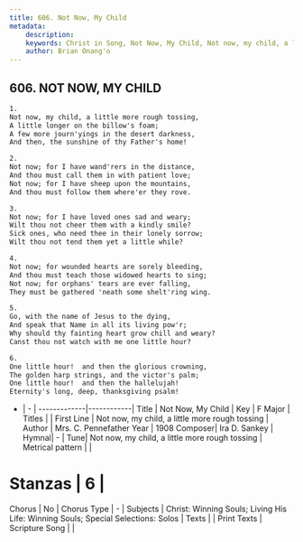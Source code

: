 ```yaml
---
title: 606. Not Now, My Child
metadata:
    description: 
    keywords: Christ in Song, Not Now, My Child, Not now, my child, a little more rough tossing, 
    author: Brian Onang'o
---
```



## 606. NOT NOW, MY CHILD

```txt
1.
Not now, my child, a little more rough tossing,
A little longer on the billow's foam;
A few more journ'yings in the desert darkness,
And then, the sunshine of thy Father's home!

2.
Not now; for I have wand'rers in the distance,
And thou must call them in with patient love;
Not now; for I have sheep upon the mountains,
And thou must follow them where'er they rove.

3.
Not now; for I have loved ones sad and weary;
Wilt thou not cheer them with a kindly smile?
Sick ones, who need thee in their lonely sorrow;
Wilt thou not tend them yet a little while?

4.
Not now; for wounded hearts are sorely bleeding,
And thou must teach those widowed hearts to sing;
Not now; for orphans' tears are ever falling,
They must be gathered 'neath some shelt'ring wing.

5.
Go, with the name of Jesus to the dying,
And speak that Name in all its living pow'r;
Why should thy fainting heart grow chill and weary?
Canst thou not watch with me one little hour?

6.
One little hour!  and then the glorious crowning,
The golden harp strings, and the victor's palm;
One little hour!  and then the hallelujah!
Eternity's long, deep, thanksgiving psalm!
```

- |   -  |
-------------|------------|
Title | Not Now, My Child |
Key | F Major |
Titles |  |
First Line | Not now, my child, a little more rough tossing |
Author | Mrs. C. Pennefather
Year | 1908
Composer| Ira D. Sankey |
Hymnal|  - |
Tune| Not now, my child, a little more rough tossing |
Metrical pattern | |
# Stanzas | 6 |
Chorus | No |
Chorus Type | - |
Subjects | Christ: Winning Souls; Living His Life: Winning Souls; Special Selections: Solos |
Texts |  |
Print Texts | 
Scripture Song |  |
  
